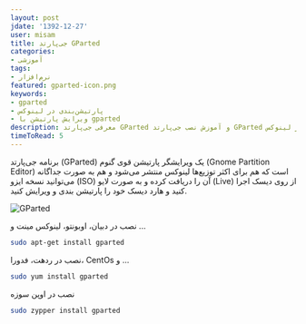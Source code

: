 ```yaml
---
layout: post
jdate: '1392-12-27'
user: misam
title: جی‌پارتد GParted
categories:
- آموزشی
tags:
- نرم‌افزار
featured: gparted-icon.png
keywords:
- gparted
- پارتیشن‌بندی در لینوکس
- ویرایش پارتیشن با gparted
description: معرفی جی‌پارتد GParted و آموزش نصب جی‌پارتد GParted برای ویرایش پارتیشن در لینوکس
timeToRead: 5
---
```


برنامه جی‌پارتد (GParted) یک ویرایشگر پارتیشن قوی گنوم (Gnome Partition Editor) است که هم برای اکثر توزیع‌ها لینوکس منتشر می‌شود و هم به صورت جداگانه می‌توانید نسخه ایزو (ISO) آن را دریافت کرده و به صورت لایو (Live) از روی دیسک اجرا کنید و هارد دیسک خود را پارتیشن بندی و ویرایش کنید.

![GParted](/linuxiha/images/gparted-screenshot-01.png)

نصب در دبیان، اوبونتو، لینوکس مینت و ...

```sh
sudo apt-get install gparted
```

نصب در ردهت، فدورا، CentOs و ...

```sh
sudo yum install gparted
```

نصب در اوپن سوزه

```sh
sudo zypper install gparted
```